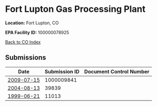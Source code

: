 # Fort Lupton Gas Processing Plant

**Location:** Fort Lupton, CO

**EPA Facility ID:** 100000078925

[Back to CO Index](../../index.md)

## Submissions

| Date | Submission ID | Document Control Number |
|------|--------------|-------------------------|
| [2009-07-15](submissions/1000009841.md) | 1000009841 |  |
| [2004-08-13](submissions/39839.md) | 39839 |  |
| [1999-06-21](submissions/11013.md) | 11013 |  |
